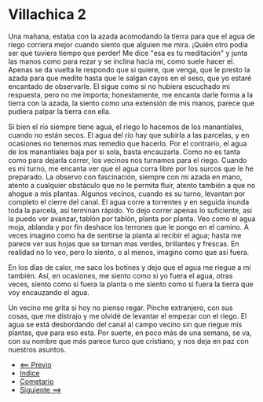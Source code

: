 # Villachica 2

Una mañana, estaba con la azada acomodando la tierra para que el agua de riego corriera mejor cuando siento que alguien me mira.  ¡Quién otro podía ser que tuviera tiempo que perder!  Me dice "esa es tu meditación" y junta las manos como para rezar y se inclina hacia mi, como suele hacer el. Apenas se da vuelta le respondo que si quiere, que venga, que le presto la azada para que medite hasta que le salgan cayos en el seso, que yo estaré encantado de observarle.  El sigue como si no hubiera escuchado mi respuesta, pero no me importa; honestamente, me encanta darle forma a la tierra con la azada, la siento como una extensión de mis manos, parece que pudiera palpar la tierra con ella.

Si bien el río siempre tiene agua, el riego lo hacemos de los manantiales, cuando no están secos.  El agua del río hay que subirla a las parcelas, y en ocasiones no tenemos mas remedio que hacerlo.  Por el contrario, el agua de los manantiales baja por si sola, basta encauzarla.  Como no es tanta como para dejarla correr, los vecinos nos turnamos para el riego.  Cuando es mi turno, me encanta ver que el agua corra libre por los surcos que le he preparado.  La observo con fascinación, siempre con mi azada en mano, atento a cualquier obstáculo que no le permita fluir, atento también a que no ahogue a mis plantas.  Algunos vecinos, cuando es su turno, levantan por completo el cierre del canal.  El agua corre a torrentes y en seguida inunda toda la parcela, así terminan rápido.  Yo dejo correr apenas lo suficiente, así la puedo ver avanzar, tablón por tablón, planta por planta. Veo como el agua moja, ablanda y por fin deshace los terrones que le pongo en el camino. A veces imagino como ha de sentirse la planta al recibir el agua; hasta me parece ver sus hojas que se tornan mas verdes, brillantes y frescas. En realidad no lo veo, pero lo siento, o al menos, imagino como que así fuera.

En los días de calor, me saco los botines y dejo que el agua me riegue a mi también. Así, en ocasiones, me siento como si yo fuera el agua, otras veces, siento como si fuera la planta o me siento como si fuera la tierra que voy encauzando el agua.

Un vecino me grita si hoy no pienso regar.  Pinche extranjero, con sus cosas, que me distrajo y me olvidé de levantar el empezar con el riego. El agua se está desbordando del canal al campo vecino sin que riegue mis plantas, que para eso esta. Por suerte, en poco más de una semana, se va, con su nombre que más parece turco que cristiano, y nos deja en paz con nuestros asuntos.

* [<== Previo](01.md)
* [Indice](Readme.md)
* [Cometario](c02.md)
* [Siguiente ==>](03.md)
